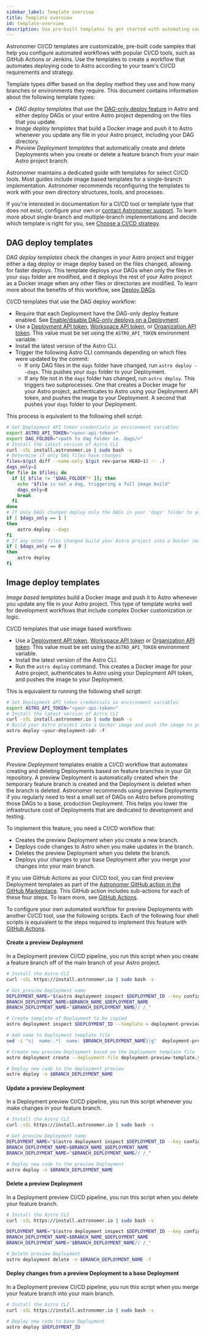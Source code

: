 ```yaml
---
sidebar_label: Template overview
title: Template overview
id: template-overview
description: Use pre-built templates to get started with automating code Deploys 
---
```


Astronomer CI/CD templates are customizable, pre-built code samples that help you configure automated workflows with popular CI/CD tools, such as GitHub Actions or Jenkins. Use the templates to create a workflow that automates deploying code to Astro according to your team's CI/CD requirements and strategy.

Template types differ based on the deploy method they use and how many branches or environments they require. This document contains information about the following template types:

- _DAG deploy templates_ that use the [DAG-only deploy feature](deploy-code.md#deploy-dags-only) in Astro and either deploy DAGs or your entire Astro project depending on the files that you update.
- _Image deploy templates_ that build a Docker image and push it to Astro whenever you update any file in your Astro project, including your DAG directory.
- _Preview Deployment templates_ that automatically create and delete Deployments when you create or delete a feature branch from your main Astro project branch.

Astronomer maintains a dedicated guide with templates for select CI/CD tools. Most guides include image based templates for a single-branch implementation. Astronomer recommends reconfiguring the templates to work with your own directory structures, tools, and processes.

If you're interested in documentation for a CI/CD tool or template type that does not exist, configure your own or [contact Astronomer support](https://cloud.astronomer.io/support). To learn more about single-branch and multiple-branch implementations and decide which template is right for you, see [Choose a CI/CD strategy](set-up-ci-cd.md).

## DAG deploy templates

_DAG deploy templates_ check the changes in your Astro project and trigger either a dag deploy or image deploy based on the files changed, allowing for faster deploys. This template deploys your DAGs when only the files in your `dags` folder are modified, and it deploys the rest of your Astro project as a Docker image when any other files or directories are modified. To learn more about the benefits of this workflow, see [Deploy DAGs](deploy-dags.md).

CI/CD templates that use the DAG deploy workflow:

- Require that each Deployment have the DAG-only deploy feature enabled. See [Enable/disable DAG-only deploys on a Deployment](deploy-dags.md#enable-disable-dag-only-deploys-on-a-deployment).
- Use a [Deployment API token](deployment-api-tokens.md), [Workspace API token](workspace-api-tokens.md), or [Organization API token](organization-api-tokens.md). This value must be set using the `ASTRO_API_TOKEN` environment variable.
- Install the latest version of the Astro CLI.
- Trigger the following Astro CLI commands depending on which files were updated by the commit:
    - If only DAG files in the `dags` folder have changed, run `astro deploy --dags`. This pushes your `dags` folder to your Deployment.
    - If any file not in the `dags` folder has changed, run `astro deploy`. This triggers two subprocesses. One that creates a Docker image for your Astro project, authenticates to Astro using your Deployment API token, and pushes the image to your Deployment. A second that pushes your `dags` folder to your Deployment.

This process is equivalent to the following shell script: 

```bash
# Set Deployment API token credentials as environment variables
export ASTRO_API_TOKEN="<your-api-token>"
export DAG_FOLDER="<path to dag folder ie. dags/>"
# Install the latest version of Astro CLI
curl -sSL install.astronomer.io | sudo bash -s
# Determine if only DAG files have changes
files=$(git diff --name-only $(git rev-parse HEAD~1) -- .)
dags_only=1
for file in $files; do
  if [[ $file != "$DAG_FOLDER"* ]]; then
    echo "$file is not a dag, triggering a full image build"
    dags_only=0
    break
  fi
done
# If only DAGs changed deploy only the DAGs in your 'dags' folder to your Deployment
if [ $dags_only == 1 ]
then
    astro deploy --dags
fi
# If any other files changed build your Astro project into a Docker image, push the image to your Deployment, and then push and DAG changes
if [ $dags_only == 0 ]
then
    astro deploy
fi
```

## Image deploy templates  

_Image based templates_ build a Docker image and push it to Astro whenever you update any file in your Astro project. This type of template works well for development workflows that include complex Docker customization or logic.

CI/CD templates that use image based workflows:

- Use a [Deployment API token](deployment-api-tokens.md), [Workspace API token](workspace-api-tokens.md) or [Organization API token](organization-api-tokens.md). This value must be set using the `ASTRO_API_TOKEN` environment variable.
- Install the latest version of the Astro CLI.
- Run the `astro deploy` command. This creates a Docker image for your Astro project, authenticates to Astro using your Deployment API token, and pushes the image to your Deployment.

This is equivalent to running the following shell script:

```bash
# Set Deployment API token credentials as environment variables
export ASTRO_API_TOKEN="<your-api-token>"
# Install the latest version of Astro CLI
curl -sSL install.astronomer.io | sudo bash -s
# Build your Astro project into a Docker image and push the image to your Deployment
astro deploy <your-deployment-id> -f
```

## Preview Deployment templates

_Preview Deployment_ templates enable a CI/CD workflow that automates creating and deleting Deployments based on feature branches in your Git repository. A preview Deployment is automatically created when the temporary feature branch is created and the Deployment is deleted when the branch is deleted. Astronomer recommends using preview Deployments if you regularly need to test a small set of DAGs on Astro before promoting those DAGs to a base, production Deployment. This helps you lower the infrastructure cost of Deployments that are dedicated to development and testing.

To implement this feature, you need a CI/CD workflow that:

- Creates the preview Deployment when you create a new branch.
- Deploys code changes to Astro when you make updates in the branch.
- Deletes the preview Deployment when you delete the branch. 
- Deploys your changes to your base Deployment after you merge your changes into your main branch.

If you use GitHub Actions as your CI/CD tool, you can find preview Deployment templates as part of the [Astronomer GitHub action in the GitHub Marketplace](https://github.com/astronomer/deploy-action/tree/deployment-preview#deployment-preview-templates). This GitHub action includes sub-actions for each of these four steps. To learn more, see [GitHub Actions](ci-cd-templates/github-actions.md).

To configure your own automated workflow for preview Deployments with another CI/CD tool, use the following scripts. Each of the following four shell scripts is equivalent to the steps required to implement this feature with [GitHub Actions](ci-cd-templates/github-actions.md#deployment-preview-templates).

#### Create a preview Deployment

In a Deployment preview CI/CD pipeline, you run this script when you create a feature branch off of the main branch of your Astro project. 

```sh
# Install the Astro CLI
curl -sSL https://install.astronomer.io | sudo bash -s

# Get preview Deployment name
DEPLOYMENT_NAME="$(astro deployment inspect $DEPLOYMENT_ID --key configuration.name)"
BRANCH_DEPLOYMENT_NAME=$BRANCH_NAME_$DEPLOYMENT_NAME
BRANCH_DEPLOYMENT_NAME="$BRANCH_DEPLOYMENT_NAME// /_"

# Create template of Deployment to be copied
astro deployment inspect $DEPLOYMENT_ID --template > deployment-preview-template.yaml # automatically creates deployment-preview-template.yaml file

# Add name to Deployment template file
sed -i "s|  name:.*|  name: $BRANCH_DEPLOYMENT_NAME}|g"  deployment-preview-template.yaml

# Create new preview Deployment based on the Deployment template file
astro deployment create --deployment-file deployment-preview-template.yaml

# Deploy new code to the deployment preview 
astro deploy -n $BRANCH_DEPLOYMENT_NAME
```

#### Update a preview Deployment

In a Deployment preview CI/CD pipeline, you run this script whenever you make changes in your feature branch.

```sh
# Install the Astro CLI
curl -sSL https://install.astronomer.io | sudo bash -s

# Get preview Deployment name
DEPLOYMENT_NAME="$(astro deployment inspect $DEPLOYMENT_ID --key configuration.name)"
BRANCH_DEPLOYMENT_NAME=$BRANCH_NAME_$DEPLOYMENT_NAME
BRANCH_DEPLOYMENT_NAME="$BRANCH_DEPLOYMENT_NAME// /_"

# Deploy new code to the preview Deployment
astro deploy -n $BRANCH_DEPLOYMENT_NAME
```

#### Delete a preview Deployment

In a Deployment preview CI/CD pipeline, you run this script when you delete your feature branch.

```sh
# Install the Astro CLI
curl -sSL https://install.astronomer.io | sudo bash -s

DEPLOYMENT_NAME="$(astro deployment inspect $DEPLOYMENT_ID --key configuration.name)"
BRANCH_DEPLOYMENT_NAME=$BRANCH_NAME_$DEPLOYMENT_NAME
BRANCH_DEPLOYMENT_NAME="$BRANCH_DEPLOYMENT_NAME// /_"

# Delete preview Deployment
astro deployment delete -n $BRANCH_DEPLOYMENT_NAME -f
```

#### Deploy changes from a preview Deployment to a base Deployment

In a Deployment preview CI/CD pipeline, you run this script when you merge your feature branch into your main branch.

```sh
# Install the Astro CLI
curl -sSL https://install.astronomer.io | sudo bash -s

# Deploy new code to base Deployment
astro deploy $DEPLOYMENT_ID
```
